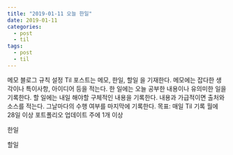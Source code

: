 ```yaml
---
title: "2019-01-11 오늘 한일"
date: 2019-01-11
categories:
  - post
  - til
tags:
  - post
  - til
---
```


메모
블로그 규칙 설정
Til 포스트는 메모, 한일, 할일 을 기재한다.
메모에는 잡다한 생각이나 특이사항, 아이디어 등을 적는다.
한 일에는 오늘 공부한 내용이나 유의미한 일을 기록한다.
할 일에는 내일 해야할 구체적인 내용을 기록한다.
내용과 가급적이면 출처와 소스를 적는다.
그날마다의 수행 여부를 마지막에 기록한다.
목표: 매일 Til 기록 월에 28일 이상
포트폴리오 업데이트 주에 1개 이상

한일

할일
